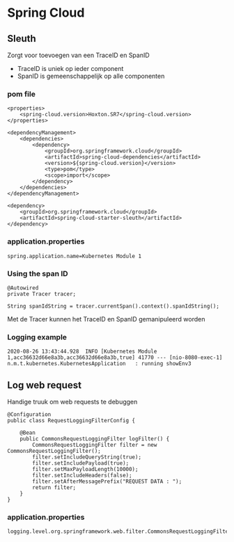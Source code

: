 # Spring Cloud

## Sleuth
Zorgt voor toevoegen van een TraceID en SpanID

- TraceID is uniek op ieder component
- SpanID is gemeenschappelijk op alle componenten

### pom file

    <properties>
        <spring-cloud.version>Hoxton.SR7</spring-cloud.version>
    </properties>

    <dependencyManagement>
        <dependencies>
            <dependency>
                <groupId>org.springframework.cloud</groupId>
                <artifactId>spring-cloud-dependencies</artifactId>
                <version>${spring-cloud.version}</version>
                <type>pom</type>
                <scope>import</scope>
            </dependency>
        </dependencies>
    </dependencyManagement>

    <dependency>
        <groupId>org.springframework.cloud</groupId>
        <artifactId>spring-cloud-starter-sleuth</artifactId>
    </dependency>

### application.properties

    spring.application.name=Kubernetes Module 1

### Using the span ID
    
    @Autowired
    private Tracer tracer;

    String spanIdString = tracer.currentSpan().context().spanIdString();

Met de Tracer kunnen het TraceID en SpanID gemanipuleerd worden

### Logging example

    2020-08-26 13:43:44.928  INFO [Kubernetes Module 1,acc36632d66e8a3b,acc36632d66e8a3b,true] 41770 --- [nio-8080-exec-1] n.m.t.kubernetes.KubernetesApplication   : running showEnv3

## Log web request
Handige truuk om web requests te debuggen
    
    @Configuration
    public class RequestLoggingFilterConfig {
     
        @Bean
        public CommonsRequestLoggingFilter logFilter() {
            CommonsRequestLoggingFilter filter = new CommonsRequestLoggingFilter();
            filter.setIncludeQueryString(true);
            filter.setIncludePayload(true);
            filter.setMaxPayloadLength(10000);
            filter.setIncludeHeaders(false);
            filter.setAfterMessagePrefix("REQUEST DATA : ");
            return filter;
        }
    }


### application.properties

    logging.level.org.springframework.web.filter.CommonsRequestLoggingFilter=DEBUG

